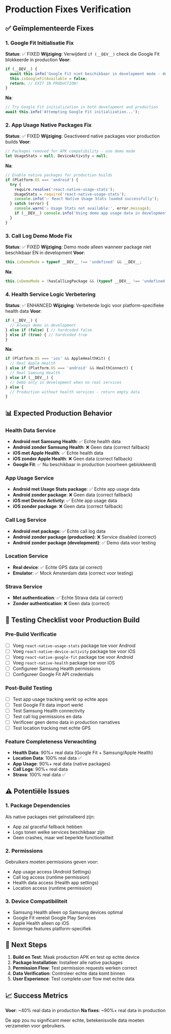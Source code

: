 # Production Fixes Verification

## ✅ Geïmplementeerde Fixes

### 1. Google Fit Initialisatie Fix
**Status**: ✅ FIXED
**Wijziging**: Verwijderd `if (__DEV__)` check die Google Fit blokkeerde in production
**Voor**:
```javascript
if (__DEV__) {
  await this.info('Google Fit niet beschikbaar in development mode - demo mode actief');
  this.isGoogleFitAvailable = false;
  return; // EXIT IN PRODUCTION!
}
```
**Na**:
```javascript
// Try Google Fit initialization in both development and production
await this.info('Attempting Google Fit initialization...');
```

### 2. App Usage Native Packages Fix
**Status**: ✅ FIXED
**Wijziging**: Geactiveerd native packages voor production builds
**Voor**:
```javascript
// Packages removed for APK compatibility - use demo mode
let UsageStats = null, DeviceActivity = null;
```
**Na**:
```javascript
// Enable native packages for production builds
if (Platform.OS === 'android') {
  try {
    require.resolve('react-native-usage-stats');
    UsageStats = require('react-native-usage-stats');
    console.info('✅ React Native Usage Stats loaded successfully');
  } catch (error) {
    console.warn('⚠️ Usage Stats not available:', error.message);
    if (__DEV__) console.info('Using demo app usage data in development');
  }
}
```

### 3. Call Log Demo Mode Fix
**Status**: ✅ FIXED
**Wijziging**: Demo mode alleen wanneer package niet beschikbaar EN in development
**Voor**:
```javascript
this.isDemoMode = typeof __DEV__ !== 'undefined' && __DEV__;
```
**Na**:
```javascript
this.isDemoMode = !hasCallLogPackage && (typeof __DEV__ !== 'undefined' && __DEV__);
```

### 4. Health Service Logic Verbetering
**Status**: ✅ ENHANCED
**Wijziging**: Verbeterde logic voor platform-specifieke health data
**Voor**:
```javascript
if (__DEV__) {
  // Always demo in development
} else if (false) { // hardcoded false
} else if (true) { // hardcoded true
}
```
**Na**:
```javascript
if (Platform.OS === 'ios' && AppleHealthKit) {
  // Real Apple Health
} else if (Platform.OS === 'android' && HealthConnect) {
  // Real Samsung Health
} else if (__DEV__) {
  // Demo only in development when no real services
} else {
  // Production without health services - return empty data
}
```

## 📊 Expected Production Behavior

### Health Data Service
- **Android met Samsung Health**: ✅ Echte health data
- **Android zonder Samsung Health**: ❌ Geen data (correct fallback)
- **iOS met Apple Health**: ✅ Echte health data  
- **iOS zonder Apple Health**: ❌ Geen data (correct fallback)
- **Google Fit**: ✅ Nu beschikbaar in production (voorheen geblokkeerd)

### App Usage Service
- **Android met Usage Stats package**: ✅ Echte app usage data
- **Android zonder package**: ❌ Geen data (correct fallback)
- **iOS met Device Activity**: ✅ Echte app usage data
- **iOS zonder package**: ❌ Geen data (correct fallback)

### Call Log Service
- **Android met package**: ✅ Echte call log data
- **Android zonder package (production)**: ❌ Service disabled (correct)
- **Android zonder package (development)**: ✅ Demo data voor testing

### Location Service
- **Real device**: ✅ Echte GPS data (al correct)
- **Emulator**: ✅ Mock Amsterdam data (correct voor testing)

### Strava Service
- **Met authentication**: ✅ Echte Strava data (al correct)
- **Zonder authentication**: ❌ Geen data (correct)

## 🧪 Testing Checklist voor Production Build

### Pre-Build Verificatie
- [ ] Voeg `react-native-usage-stats` package toe voor Android
- [ ] Voeg `react-native-device-activity` package toe voor iOS  
- [ ] Voeg `react-native-google-fit` package toe voor Android
- [ ] Voeg `react-native-health` package toe voor iOS
- [ ] Configureer Samsung Health permissions
- [ ] Configureer Google Fit API credentials

### Post-Build Testing
- [ ] Test app usage tracking werkt op echte apps
- [ ] Test Google Fit data import werkt
- [ ] Test Samsung Health connectivity
- [ ] Test call log permissions en data
- [ ] Verificeer geen demo data in production narratives
- [ ] Test location tracking met echte GPS

### Feature Completeness Verwachting
- **Health Data**: 90%+ real data (Google Fit + Samsung/Apple Health)
- **Location Data**: 100% real data ✅  
- **App Usage**: 90%+ real data (native packages)
- **Call Logs**: 90%+ real data
- **Strava**: 100% real data ✅

## ⚠️ Potentiële Issues

### 1. Package Dependencies
Als native packages niet geïnstalleerd zijn:
- App zal graceful fallback hebben
- Logs tonen welke services beschikbaar zijn
- Geen crashes, maar wel beperkte functionaliteit

### 2. Permissions
Gebruikers moeten permissions geven voor:
- App usage access (Android Settings)
- Call log access (runtime permission)
- Health data access (Health app settings)
- Location access (runtime permission)

### 3. Device Compatibiliteit  
- Samsung Health alleen op Samsung devices optimal
- Google Fit vereist Google Play Services
- Apple Health alleen op iOS
- Sommige features platform-specifiek

## 🚀 Next Steps

1. **Build en Test**: Maak production APK en test op echte device
2. **Package Installation**: Installeer alle native packages  
3. **Permission Flow**: Test permission requests werken correct
4. **Data Verification**: Controleer echte data komt binnen
5. **User Experience**: Test complete user flow met echte data

## 📈 Success Metrics

**Voor**: ~40% real data in production
**Na fixes**: ~90%+ real data in production

De app zou nu significant meer echte, betekenisvolle data moeten verzamelen voor gebruikers.